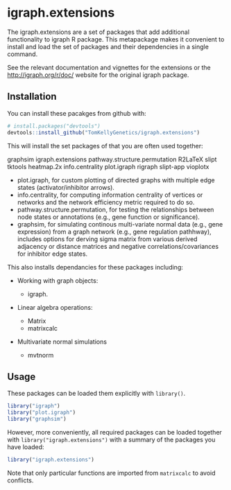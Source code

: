 igraph.extensions
=========

The igraph.extensions are a set of packages that add additional functionality to igraph R package. This metapackage makes it convenient to install and load the set of packages and their dependencies in a single command.

See the relevant documentation and vignettes for the extensions or the http://igraph.org/r/doc/ website for the original igraph package.

Installation
------------

You can install these pacakges from github with:

``` r
# install.packages("devtools")
devtools::install_github("TomKellyGenetics/igraph.extensions")
```

This will install the set packages of that you are often used together:

graphsim    igraph.extensions  pathway.structure.permutation  R2LaTeX  slipt      tktools
heatmap.2x  info.centrality    plot.igraph                    rigraph  slipt-app  vioplotx

-   plot.igraph, for custom plotting of directed graphs with multiple edge states (activator/inhibitor arrows).
-   info.centrality, for computing information centrality of vertices or networks and the network efficiency metric required to do so.
-   pathway.structure.permutation, for testing the relationships between node states or annotations (e.g., gene function or significance).
-   graphsim, for simulating continous multi-variate normal data (e.g., gene expression) from a graph network (e.g., gene regulation pathhway), includes options for derving sigma matrix from various derived adjacency or distance matrices and negative correlations/covariances for inhibitor edge states.

This also installs dependancies for these packages including:

-   Working with graph objects:

    -   igraph.

-   Linear algebra operations:

    -   Matrix
    -   matrixcalc

-   Multivariate normal simulations

    -   mvtnorm

Usage
-----

These packages can be loaded them explicitly with `library()`.

```r
library("igraph")
library("plot.igraph")
library("graphsim")
```

However, more conveniently, all required packages can be loaded together with `library("igraph.extensions")` with a summary of the packages you have loaded:

``` r
library("igraph.extensions")
```

Note that only particular functions are imported from `matrixcalc` to avoid conflicts.
